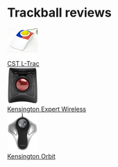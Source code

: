 # Trackball reviews

<a href="clearly_superior_technologies"><img src=".pix/cst_rgb.webp" style="width: 70px; height: auto;"><figcaption>CST L-Trac</figcaption></a> <a href="kensington_expert_wireless"><img src=".pix/kensington_expert.webp" style="width: 70px; height: auto;"><figcaption>Kensington Expert Wireless</figcaption></a> <a href="kensington_orbit"><img src=".pix/kensington_orbit.webp" style="width: 70px; height: auto;"><figcaption>Kensington Orbit</figcaption></a>
